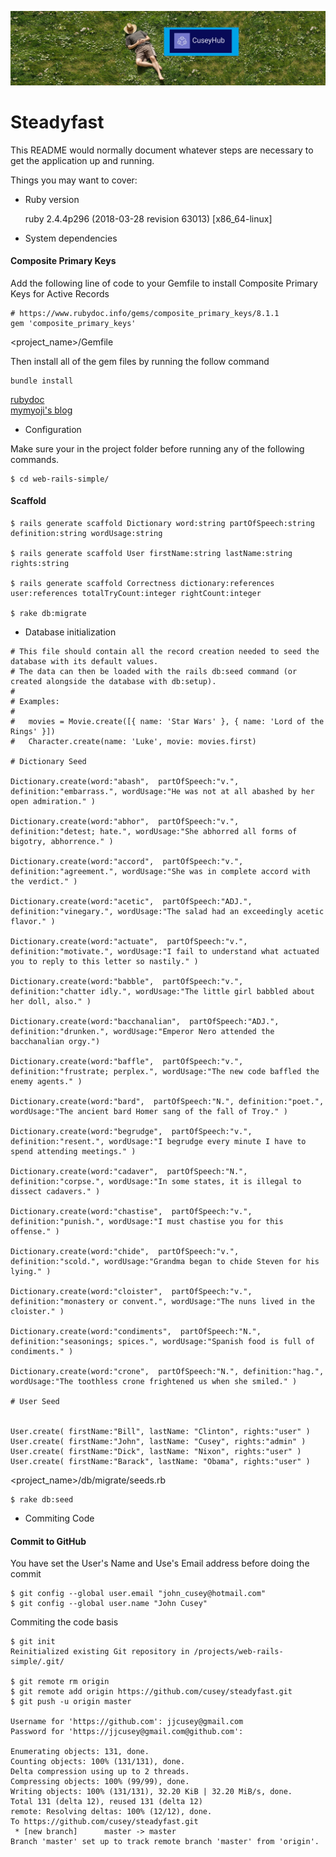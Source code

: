 ![CuseyHub](https://github.com/cusey/ImageForWiki/blob/master/Logos/CuseyHub_Banner_Small.jpg)

# Steadyfast

This README would normally document whatever steps are necessary to get the
application up and running.

Things you may want to cover:

* Ruby version

    ruby 2.4.4p296 (2018-03-28 revision 63013) [x86_64-linux]

* System dependencies

#### Composite Primary Keys 

Add the following line of code to your Gemfile to install Composite Primary Keys for Active Records      
     
```
# https://www.rubydoc.info/gems/composite_primary_keys/8.1.1
gem 'composite_primary_keys'
```
<project_name>/Gemfile

Then install all of the gem files by running the follow command

```
bundle install 
```

[rubydoc](https://www.rubydoc.info/gems/composite_primary_keys/8.1.1)   
[mymyoji's blog](https://blog.mmyoji.com/posts/2019-06-07-discard-composite-primary-keys-in-rails/) 


* Configuration

Make sure your in the project folder before running any of the following commands.

```
$ cd web-rails-simple/
```


#### Scaffold

```
$ rails generate scaffold Dictionary word:string partOfSpeech:string definition:string wordUsage:string 

$ rails generate scaffold User firstName:string lastName:string rights:string

$ rails generate scaffold Correctness dictionary:references user:references totalTryCount:integer rightCount:integer

$ rake db:migrate

```

* Database initialization

```
# This file should contain all the record creation needed to seed the database with its default values.
# The data can then be loaded with the rails db:seed command (or created alongside the database with db:setup).
#
# Examples:
#
#   movies = Movie.create([{ name: 'Star Wars' }, { name: 'Lord of the Rings' }])
#   Character.create(name: 'Luke', movie: movies.first)

# Dictionary Seed

Dictionary.create(word:"abash",  partOfSpeech:"v.", definition:"embarrass.", wordUsage:"He was not at all abashed by her open admiration." )

Dictionary.create(word:"abhor",  partOfSpeech:"v.", definition:"detest; hate.", wordUsage:"She abhorred all forms of bigotry, abhorrence." )

Dictionary.create(word:"accord",  partOfSpeech:"v.", definition:"agreement.", wordUsage:"She was in complete accord with the verdict." )

Dictionary.create(word:"acetic",  partOfSpeech:"ADJ.", definition:"vinegary.", wordUsage:"The salad had an exceedingly acetic flavor." )

Dictionary.create(word:"actuate",  partOfSpeech:"v.", definition:"motivate.", wordUsage:"I fail to understand what actuated you to reply to this letter so nastily." )

Dictionary.create(word:"babble",  partOfSpeech:"v.", definition:"chatter idly.", wordUsage:"The little girl babbled about her doll, also." )

Dictionary.create(word:"bacchanalian",  partOfSpeech:"ADJ.", definition:"drunken.", wordUsage:"Emperor Nero attended the bacchanalian orgy.")

Dictionary.create(word:"baffle",  partOfSpeech:"v.", definition:"frustrate; perplex.", wordUsage:"The new code baffled the enemy agents." )

Dictionary.create(word:"bard",  partOfSpeech:"N.", definition:"poet.", wordUsage:"The ancient bard Homer sang of the fall of Troy." )

Dictionary.create(word:"begrudge",  partOfSpeech:"v.", definition:"resent.", wordUsage:"I begrudge every minute I have to spend attending meetings." )

Dictionary.create(word:"cadaver",  partOfSpeech:"N.", definition:"corpse.", wordUsage:"In some states, it is illegal to dissect cadavers." )

Dictionary.create(word:"chastise",  partOfSpeech:"v.", definition:"punish.", wordUsage:"I must chastise you for this offense." )

Dictionary.create(word:"chide",  partOfSpeech:"v.", definition:"scold.", wordUsage:"Grandma began to chide Steven for his lying." )

Dictionary.create(word:"cloister",  partOfSpeech:"v.", definition:"monastery or convent.", wordUsage:"The nuns lived in the cloister." )

Dictionary.create(word:"condiments",  partOfSpeech:"N.", definition:"seasonings; spices.", wordUsage:"Spanish food is full of condiments." )

Dictionary.create(word:"crone",  partOfSpeech:"N.", definition:"hag.", wordUsage:"The toothless crone frightened us when she smiled." )

# User Seed


User.create( firstName:"Bill", lastName: "Clinton", rights:"user" )
User.create( firstName:"John", lastName: "Cusey", rights:"admin" )
User.create( firstName:"Dick", lastName: "Nixon", rights:"user" )
User.create( firstName:"Barack", lastName: "Obama", rights:"user" )
```

<project_name>/db/migrate/seeds.rb

```
$ rake db:seed
```

* Commiting Code

#### Commit to GitHub

You have set the User's Name and Use's Email address before doing the commit

```
$ git config --global user.email "john_cusey@hotmail.com"
$ git config --global user.name "John Cusey"
```

Commiting the code basis 

```
$ git init
Reinitialized existing Git repository in /projects/web-rails-simple/.git/

$ git remote rm origin
$ git remote add origin https://github.com/cusey/steadyfast.git
$ git push -u origin master

Username for 'https://github.com': jjcusey@gmail.com
Password for 'https://jjcusey@gmail.com@github.com':

Enumerating objects: 131, done.
Counting objects: 100% (131/131), done.
Delta compression using up to 2 threads.
Compressing objects: 100% (99/99), done.
Writing objects: 100% (131/131), 32.20 KiB | 32.20 MiB/s, done.
Total 131 (delta 12), reused 131 (delta 12)
remote: Resolving deltas: 100% (12/12), done.
To https://github.com/cusey/steadyfast.git
 * [new branch]      master -> master
Branch 'master' set up to track remote branch 'master' from 'origin'.

```




